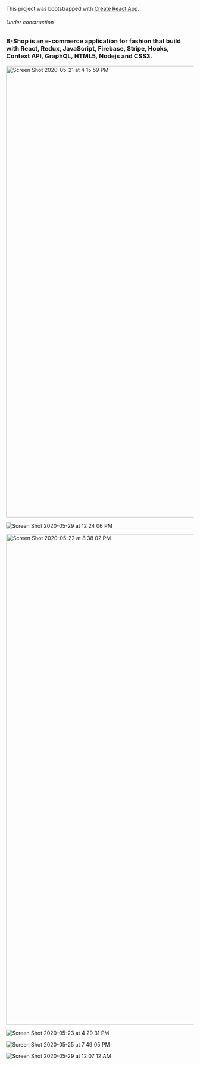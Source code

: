 This project was bootstrapped with [Create React App](https://github.com/facebook/create-react-app).
###### Under construction
### B-Shop is an e-commerce application for fashion that build with React, Redux, JavaScript, Firebase, Stripe, Hooks, Context API, GraphQL, HTML5, Nodejs and CSS3.
<img width="1214" alt="Screen Shot 2020-05-21 at 4 15 59 PM" src="https://user-images.githubusercontent.com/38637651/82608268-f2825100-9b7f-11ea-931e-fe13d964395e.png">

![Screen Shot 2020-05-29 at 12 24 06 PM](https://user-images.githubusercontent.com/38637651/83287595-8f0fa900-a1a7-11ea-97bb-bcbc27630e5f.png)

<img width="1319" alt="Screen Shot 2020-05-22 at 8 38 02 PM" src="https://user-images.githubusercontent.com/38637651/82719002-318dd080-9c6c-11ea-9246-8223b6714570.png">

![Screen Shot 2020-05-23 at 4 29 31 PM](https://user-images.githubusercontent.com/38637651/82740982-538e5e00-9d13-11ea-9caa-65590130e3a3.png)

![Screen Shot 2020-05-25 at 7 49 05 PM](https://user-images.githubusercontent.com/38637651/82850165-d7d21400-9ec0-11ea-9bb1-7ae4153a9c93.png)

![Screen Shot 2020-05-29 at 12 07 12 AM](https://user-images.githubusercontent.com/38637651/83223793-6fde3080-a141-11ea-95fa-9753f3f977d9.png)


